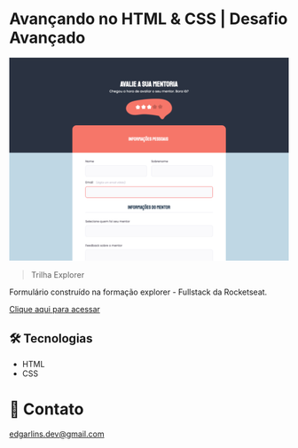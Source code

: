 # Avançando no HTML & CSS | Desafio Avançado

![preview](./.github/preview.png)

>Trilha Explorer

Formulário construído na formação explorer - Fullstack da Rocketseat.

[Clique aqui para acessar](https://edgar-lins.github.io/projeto-02/)

## 🛠 Tecnologias 

- HTML
- CSS

# 📩 Contato

edgarlins.dev@gmail.com